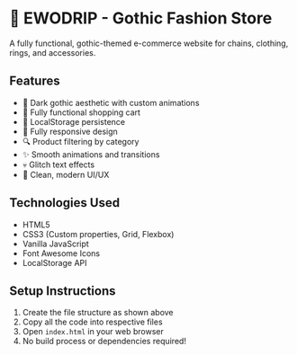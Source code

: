 
# 🖤 EWODRIP - Gothic Fashion Store

A fully functional, gothic-themed e-commerce website for chains, clothing, rings, and accessories.

## Features

- 🎨 Dark gothic aesthetic with custom animations
- 🛒 Fully functional shopping cart
- 💾 LocalStorage persistence
- 📱 Fully responsive design
- 🔍 Product filtering by category
- ✨ Smooth animations and transitions
- 💀 Glitch text effects
- 🎯 Clean, modern UI/UX

## Technologies Used

- HTML5
- CSS3 (Custom properties, Grid, Flexbox)
- Vanilla JavaScript
- Font Awesome Icons
- LocalStorage API

## Setup Instructions

1. Create the file structure as shown above
2. Copy all the code into respective files
3. Open `index.html` in your web browser
4. No build process or dependencies required!
